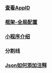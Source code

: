 ### [查看AppID](https://mp.weixin.qq.com/wxamp/devprofile/get_profile?token=1422291519&lang=zh_CN)
### [框架-全局配置](https://developers.weixin.qq.com/miniprogram/dev/reference/configuration/app.html#window)
### [小程序介绍](https://developers.weixin.qq.com/ebook?action=get_post_info&docid=000e8842960070ab0086d162c5b80a)
###

### 分割线

### [Json如何添加注释](https://www.cnblogs.com/wangyaqiblog/p/8778173.html)

